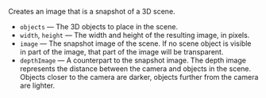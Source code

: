 Creates an image that is a snapshot of a 3D scene.

   - `objects` — The 3D objects to place in the scene.
   - `width`, `height` — The width and height of the resulting image, in pixels.
   - `image` — The snapshot image of the scene. If no scene object is visible in part of the image, that part of the image will be transparent.
   - `depthImage` — A counterpart to the snapshot image. The depth image represents the distance between the camera and objects in the scene. Objects closer to the camera are darker, objects further from the camera are lighter. 
